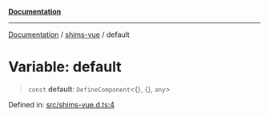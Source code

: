 [**Documentation**](../../README.md)

***

[Documentation](../../README.md) / [shims-vue](../README.md) / default

# Variable: default

> `const` **default**: `DefineComponent`\<\{\}, \{\}, `any`\>

Defined in: [src/shims-vue.d.ts:4](https://github.com/joeng03/RepoSense/blob/3f722058ea4a4c6de9dfb6b764fc6baf0e159e62/frontend/src/shims-vue.d.ts#L4)
